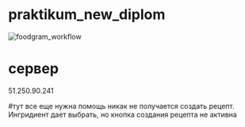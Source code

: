 # praktikum_new_diplom
![foodgram_workflow](https://github.com/perebevaska/foodgram-project-react/workflows/foodgram/badge.svg)

# сервер
51.250.90.241

#тут все еще нужна помощь
никак не получается создать рецепт. Ингридиент дает выбрать, но кнопка создания рецепта не активна
